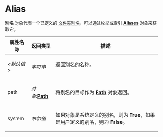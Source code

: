 # Alias

**别名** 对象代表一个已定义的 [文件夹别名](/Manual/basic_concepts/the_lister/navigation/aliases.zh.md)。可以通过枚举或索引 **[Aliases](aliases.zh.md)** 对象来获取它。

<table>
<thead><tr><th>
属性名称</th><th>
返回类型</th><th>
描述
</th></tr></thead><tbody><tr><td>

*\<默认值\>*</td><td>

*字符串*</td><td>
返回别名的名称。
</td></tr><tr><td>
path</td><td>

*对象:***[Path](path.zh.md)**</td><td>

将别名的目标作为 **[Path](path.zh.md)** 对象返回。
</td></tr><tr><td>
system</td><td>

*布尔值*</td><td>

如果对象是系统定义的别名，则为 **True**，如果是用户定义的别名，则为 **False**。
</td></tr></tbody>
</table>